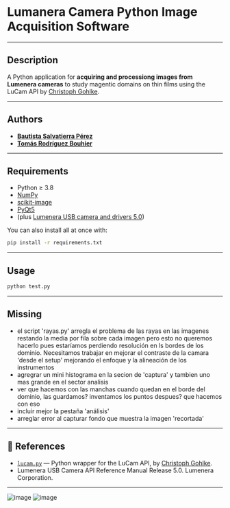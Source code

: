 # Lumanera Camera Python Image Acquisition Software

---

## Description

A Python application for **acquiring and processiong images from Lumenera cameras** to study magentic domains on thin films using the LuCam API by [Christoph Gohlke](https://github.com/cgohlke).

---

## Authors

- [**Bautista Salvatierra Pérez**](https://github.com/bautisalva)
- [**Tomás Rodríguez Bouhier**](https://github.com/totorod1120)

---

## Requirements

- Python ≥ 3.8
- [NumPy](https://numpy.org/)
- [scikit-image](https://scikit-image.org/)
- [PyQt5](https://pypi.org/project/PyQt6/)
- (plus [Lumenera USB camera and drivers 5.0](https://www.lumenera.com/))

You can also install all at once with:

```bash
pip install -r requirements.txt
```
---
## Usage
```bash
python test.py
```
---

## Missing
- el script 'rayas.py' arregla el problema de las rayas en las imagenes restando la media por fila sobre cada imagen pero esto no queremos hacerlo pues estaríamos perdiendo resolución en ls bordes de los dominio. Necesitamos trabajar en mejorar el contraste de la camara 'desde el setup' mejorando el enfoque y la alineación de los instrumentos
- agregrar un mini histograma en la secion de 'captura'  y tambien uno mas grande en el sector analisis
- ver que hacemos con las manchas cuando quedan en el borde del dominio, las guardamos? inventamos los puntos despues? que hacemos con eso
- incluir mejor la pestaña 'análisis'
- arreglar error al capturar fondo que muestra la imagen 'recortada'
---


## 🔗 References

- [`lucam.py`](https://github.com/cgohlke/lucam) — Python wrapper for the LuCam API, by [Christoph Gohlke](https://github.com/cgohlke).
- Lumenera USB Camera API Reference Manual Release 5.0. Lumenera Corporation.

---
![image](https://github.com/user-attachments/assets/982437cf-5599-43d9-a4dd-87b9221eee4f)
![image](https://github.com/user-attachments/assets/0f8721ff-4443-429b-ab2b-e989d0a0b7f2)


